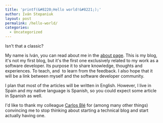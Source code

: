 ```yaml
---
title: 'printf(&#8220;Hello world!&#8221;);'
author: Iván Stepaniuk
layout: post
permalink: /hello-world/
categories:
  - Uncategorized
---
```

Isn't that a classic?

My name is Iván, you can read about me in the [about page][1]. This is my blog, it's not my first blog, but it's the first one exclusively related to my work as a software developer. Its purpose it to share knowledge, thoughts and experiences. To teach, and  to learn from the feedback. I also hope that it will be a link between myself and the software developer community.

I plan that most of the articles will be written in English. However, I live in Spain and my native language is Spanish, so you could expect some article in Spanish as well.

I'd like to thank my colleague [Carlos Blé][2] for (among many other things) convincing me to stop thinking about starting a technical blog and start actually having one.

 [1]: http://blog.istepaniuk.com/about/ "About Me"
 [2]: http://www.carlosble.com/ "El blog de Carlos Blé"
